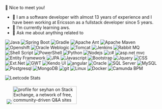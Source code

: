👋 Nice to meet you! 

- 🔭 I am a software developer with almost 13 years of experience and I have been working at Ericsson as a fullstack developer since 5 years.
- 🌱 I’m currently learning aws.
- 💬 Ask me about anything related to 
<p>
  <img alt="Java" src="https://img.shields.io/badge/Java-ED8B00?style=flat-square&logo=openjdk&logoColor=white" />
  <img alt="Spring Boot" src="https://img.shields.io/badge/Spring-6DB33F?style=flat-square&logo=spring&logoColor=white" />
  <img alt="Gradle" src="https://img.shields.io/badge/Gradle-02303A?style=flat-square&logo=gradle" />
  <img alt="Apache Ant" src="https://img.shields.io/badge/Apache%20Ant-A81C7D?style=flat-square&logo=apacheant" />
  <img alt="Apache Maven" src="https://img.shields.io/badge/Apache%20Maven-C71A36?style=flat-square&logo=apachemaven" />
  <img alt="Openshift" src="https://img.shields.io/badge/Openshift-EE0000?style=flat-square&logo=redhatopenshift&logoColor=white" />
  <img alt="Oracle Weblogic" src="https://img.shields.io/badge/Oracle%20Weblogic-F80000?style=flat-square&logo=oracle&logoColor=black" />
  <img alt="Tomcat" src="https://img.shields.io/badge/Apache%20Tomcat-F8DC75?style=flat-square&logo=apachetomcat&logoColor=black" />
  <img alt="Jenkins" src="https://img.shields.io/badge/Jenkins-D24939?style=flat-square&logo=jenkins&logoColor=white" />
  <img alt="Rabbit MQ" src="https://img.shields.io/badge/rabbitmq-%23FF6600.svg?&style=flat-square&logo=rabbitmq&logoColor=white" />
  <img alt="Shell Script" src="https://img.shields.io/badge/Shell_Script-121011?style=flat-square&logo=gnu-bash&logoColor=white" />
  <img alt="PowerShell" src="https://img.shields.io/badge/PowerShell-5391FE?style=flat-square&logo=powershell&logoColor=white" />
  <img alt="Python" src="https://img.shields.io/badge/Python-3776AB?style=flat-square&logo=python&logoColor=white" />
  <img alt="Nodejs" src="https://img.shields.io/badge/-Nodejs-43853d?style=flat-square&logo=Node.js&logoColor=white" />
  <img alt="c#" src="https://img.shields.io/badge/csharp-99CC00?style=flat-square&logo=sharp&logoColor=white" />
  <img alt="asp.net mvc" src="https://img.shields.io/badge/asp.net mvc-512BD4?style=flat-square&logo=dotnet&logoColor=white" />
  <img alt="Entity Framework" src="https://img.shields.io/badge/Entity Framework-59666C?style=flat-square&logoColor=white" />
  <img alt="JPA" src="https://img.shields.io/badge/JPA-Hibernate-aca69f?style=flat-square&logo=Hibernate&logoColor=white" />
  <img alt="Javascript" src="https://img.shields.io/badge/JavaScript-F7DF1E?style=flat-square&logo=javascript&logoColor=black" />
  <img alt="Bootstrap" src="https://img.shields.io/badge/Bootstrap-7952B3?style=flat-square&logo=bootstrap&logoColor=black" />
  <img alt="Jquery" src="https://img.shields.io/badge/jQuery-0769AD?style=flat-square&logo=jquery&logoColor=white" />
  <img alt="CSS" src="https://img.shields.io/badge/CSS-239120?&style=flat-square&logo=css3&logoColor=white" />
  <img alt="Ext.Net" src="https://img.shields.io/badge/Ext.Net-46a2f1?style=flat-square&logoColor=white" />
  <img alt="GWT" src="https://img.shields.io/badge/GWT-EE0000?style=flat-square&logoColor=black" />
  <img alt="Kendo UI" src="https://img.shields.io/badge/Kendo UI-43853d?style=flat-square&logoColor=white" />
  <img alt="angular" src="https://img.shields.io/badge/-Angular-DD0031?style=flat-square&logo=angular&logoColor=white" />
  <img alt="Oracle" src="https://img.shields.io/badge/Oracle-F80000?style=flat-square&logo=oracle&logoColor=black" />
  <img alt="SQL Server" src="https://img.shields.io/badge/Microsoft%20SQL%20Server-CC2927?style=flat-square&logo=microsoft%20sql%20server&logoColor=white" />
  <img alt="MySQL" src="https://img.shields.io/badge/MySql-4479A1?style=flat-square&logo=mysql&logoColor=white" />
  <img alt="Postgresql" src="https://img.shields.io/badge/PostgreSQL-316192?style=flat-square&logo=postgresql&logoColor=white" />
  <img alt="MongoDB" src="https://img.shields.io/badge/MongoDB-4EA94B?style=flat-square&logo=mongodb&logoColor=white" />
  <img alt="git" src="https://img.shields.io/badge/-Git-F05032?style=flat-square&logo=git&logoColor=white" />
  <img alt="Linux" src="https://img.shields.io/badge/Red%20Hat-EE0000?style=flat-square&logo=redhat&logoColor=white" />
  <img alt="Docker" src="https://img.shields.io/badge/-Docker-46a2f1?style=flat-square&logo=docker&logoColor=white" />
  <img alt="Camunda BPM" src="https://img.shields.io/badge/Camunda-FC5D0D?style=flat-square&logo=camunda&logoColor=white" />
</p>
  
<!--
**seyhanaktas/seyhanaktas** is a ✨ _special_ ✨ repository because its `README.md` (this file) appears on your GitHub profile.

Here are some ideas to get you started:

- 🔭 I’m currently working on ...
- 🌱 I’m currently learning ...
- 👯 I’m looking to collaborate on ...
- 🤔 I’m looking for help with ...
- 💬 Ask me about ...
- 📫 How to reach me: ...
- 😄 Pronouns: ...
- ⚡ Fun fact: ...
-->
![Leetcode Stats](https://leetcard.jacoblin.cool/seyhana)

<p float="left" style="padding:5px;">
  <img src="https://projecteuler.net/profile/saktas.png">
  <a href="https://stackexchange.com/users/2061622"><img src="https://stackexchange.com/users/flair/2061622.png" width="208" height="58" alt="profile for seyhan on Stack Exchange, a network of free, community-driven Q&amp;A sites" title="profile for seyhan on Stack Exchange, a network of free, community-driven Q&amp;A sites"></a>
</p>

